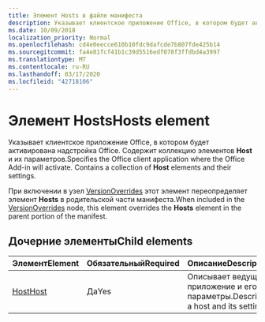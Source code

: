 ```yaml
---
title: Элемент Hosts в файле манифеста
description: Указывает клиентское приложение Office, в котором будет активирована надстройка Office.
ms.date: 10/09/2018
localization_priority: Normal
ms.openlocfilehash: cd4e0eecce610b10fdc9dafcde7b807fde425b14
ms.sourcegitcommit: fa4e81fcf41b1c39d5516edf078f3ffdbd4a3997
ms.translationtype: MT
ms.contentlocale: ru-RU
ms.lasthandoff: 03/17/2020
ms.locfileid: "42718106"
---
```

# <a name="hosts-element"></a><span data-ttu-id="ab46f-103">Элемент Hosts</span><span class="sxs-lookup"><span data-stu-id="ab46f-103">Hosts element</span></span>

<span data-ttu-id="ab46f-p101">Указывает клиентское приложение Office, в котором будет активирована надстройка Office. Содержит коллекцию элементов **Host** и их параметров.</span><span class="sxs-lookup"><span data-stu-id="ab46f-p101">Specifies the Office client application where the Office Add-in will activate. Contains a collection of **Host** elements and their settings.</span></span> 

<span data-ttu-id="ab46f-106">При включении в узел [VersionOverrides](versionoverrides.md) этот элемент переопределяет элемент **Hosts** в родительской части манифеста.</span><span class="sxs-lookup"><span data-stu-id="ab46f-106">When included in the [VersionOverrides](versionoverrides.md) node, this element overrides the **Hosts** element in the parent portion of the manifest.</span></span> 

## <a name="child-elements"></a><span data-ttu-id="ab46f-107">Дочерние элементы</span><span class="sxs-lookup"><span data-stu-id="ab46f-107">Child elements</span></span>

|  <span data-ttu-id="ab46f-108">Элемент</span><span class="sxs-lookup"><span data-stu-id="ab46f-108">Element</span></span> |  <span data-ttu-id="ab46f-109">Обязательный</span><span class="sxs-lookup"><span data-stu-id="ab46f-109">Required</span></span>  |  <span data-ttu-id="ab46f-110">Описание</span><span class="sxs-lookup"><span data-stu-id="ab46f-110">Description</span></span>  |
|:-----|:-----|:-----|
|  [<span data-ttu-id="ab46f-111">Host</span><span class="sxs-lookup"><span data-stu-id="ab46f-111">Host</span></span>](host.md)    |  <span data-ttu-id="ab46f-112">Да</span><span class="sxs-lookup"><span data-stu-id="ab46f-112">Yes</span></span>   |  <span data-ttu-id="ab46f-113">Описывает ведущее приложение и его параметры.</span><span class="sxs-lookup"><span data-stu-id="ab46f-113">Describes a host and its settings.</span></span> |
